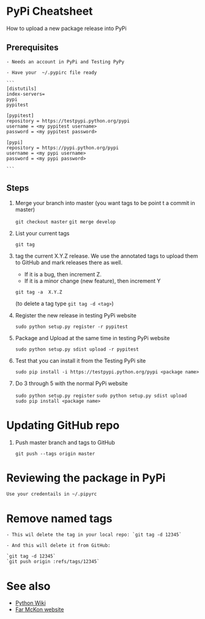 # PyPi Cheatsheet

How to upload a new package release into PyPi

## Prerequisites

	- Needs an account in PyPi and Testing PyPy

	- Have your  ~/.pypirc file ready

	```
	[distutils]
	index-servers=
    pypi
    pypitest

	[pypitest]
	repository = https://testpypi.python.org/pypi
	username = <my pypitest username>
	password = <my pypitest password>

	[pypi]
	repository = https://pypi.python.org/pypi
	username = <my pypi username>
	password = <my pypi password>

	```

## Steps

1. Merge your branch into master
  (you want tags to be point t a commit in master)

	`git checkout master`
	`git merge develop`

2. List your current tags

	`git tag`


3. tag the current X.Y.Z release. We use the annotated tags
to upload them to GitHub and mark releases there as well.

	- If it is a bug, then increment Z. 
	- If it is a minor change (new feature), then increment Y
	
	`git tag -a  X.Y.Z`

	(to delete a tag type `git tag -d <tag>`)

4. Register the new release in testing PyPi website

	`sudo python setup.py register -r pypitest`
	
5. Package and Upload at the same time in testing PyPi website

	`sudo python setup.py sdist upload -r pypitest`

6. Test that you can install it from the Testing PyPi site

	`sudo pip install -i https://testpypi.python.org/pypi <package name>`

7. Do 3 through 5 with the normal PyPi website

	`sudo python setup.py register` 
	`sudo python setup.py sdist upload`
	`sudo pip install <package name>`

# Updating GitHub repo

1. Push master branch and tags to GitHub

	`git push --tags origin master`

# Reviewing the package in PyPi

	Use your credentails in ~/.pipyrc

# Remove named tags 

	- This wil delete the tag in your local repo: `git tag -d 12345`

	- And this will delete it from GitHub: 
	
	`git tag -d 12345`
	`git push origin :refs/tags/12345`

# See also

- [Python Wiki](https://wiki.python.org/moin/TestPyPI)
- [Far McKon website](http://www.farmckon.net/tag/testpypi/)
